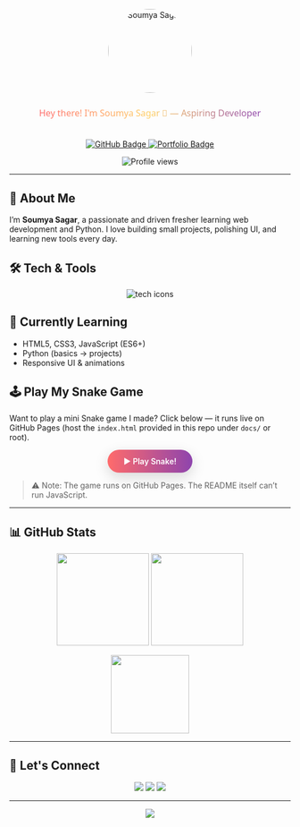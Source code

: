 <!-- Soumya Sagar | @Soumya-codr -->
<p align="center">
  <img src="https://placehold.co/150x150/000000/FFFFFF?text=Soumya" alt="Soumya Sagar" width="150" style="border-radius:50%;" />
</p>

<!-- Animated gradient header (inline SVG) -->
<p align="center">
  <img alt="Soumya Banner" src="data:image/svg+xml;utf8,
  <svg xmlns='http://www.w3.org/2000/svg' width='820' height='90' viewBox='0 0 820 90'>
    <defs>
      <linearGradient id='g' x1='0' x2='1'>
        <stop offset='0' stop-color='%23ff6b6b'/>
        <stop offset='0.5' stop-color='%23ffd166'/>
        <stop offset='1' stop-color='%238e44ad'/>
      </linearGradient>
      <style>
        <![CDATA[
          @keyframes slide { from { background-position:0% } to { background-position:100% } }
        ]]>
      </style>
    </defs>
    <rect width='100%' height='100%' fill='transparent'/>
    <text x='50%' y='46' font-family='Segoe UI, Roboto, Arial' font-size='26' text-anchor='middle' fill='url(%23g)'>
      Hey there! I'm Soumya Sagar 👋 — Aspiring Developer
    </text>
  </svg>">
</p>

<p align="center">
  <a href="https://github.com/Soumya-codr" target="_blank">
    <img src="https://img.shields.io/badge/GitHub-Soumya--codr-black?style=for-the-badge&logo=github" alt="GitHub Badge" />
  </a>
  <a href="https://soumya-codr.github.io/Soumya-codr/" target="_blank" rel="noopener">
    <img src="https://img.shields.io/badge/Portfolio-Visit%20Now-blue?style=for-the-badge&logo=vercel" alt="Portfolio Badge" />
  </a>
</p>

<!-- Live profile views -->
<p align="center">
  <img src="https://komarev.com/ghpvc/?username=Soumya-codr&label=👀%20Profile%20Views&color=blueviolet&style=for-the-badge" alt="Profile views" />
</p>

---

## 🚀 About Me
I’m **Soumya Sagar**, a passionate and driven fresher learning web development and Python. I love building small projects, polishing UI, and learning new tools every day.

## 🛠️ Tech & Tools
<p align="center">
  <img src="https://skillicons.dev/icons?i=html,css,js,python,git,github,vscode" alt="tech icons" />
</p>

## 🌱 Currently Learning
- HTML5, CSS3, JavaScript (ES6+)
- Python (basics → projects)
- Responsive UI & animations

## 🕹️ Play My Snake Game
Want to play a mini Snake game I made? Click below — it runs live on GitHub Pages (host the `index.html` provided in this repo under `docs/` or root).

<p align="center">
  <a href="https://soumya-codr.github.io/Soumya-codr/snake/" target="_blank" rel="noopener noreferrer" style="display:inline-block;padding:12px 28px;background:linear-gradient(90deg,#ff6b6b,#8e44ad);color:white;border-radius:9999px;font-weight:600;text-decoration:none;box-shadow:0 8px 24px rgba(0,0,0,0.15);">
    ▶️ Play Snake!
  </a>
</p>

> ⚠️ Note: The game runs on GitHub Pages. The README itself can’t run JavaScript.

---

## 📊 GitHub Stats
<p align="center">
  <img src="https://github-readme-stats.vercel.app/api?username=Soumya-codr&show_icons=true&theme=tokyonight&cache_seconds=1800" height="165" />
  <img src="https://github-readme-streak-stats.herokuapp.com?user=Soumya-codr&theme=tokyonight&hide_border=true" height="165" />
</p>

<p align="center">
  <img src="https://github-readme-stats.vercel.app/api/top-langs/?username=Soumya-codr&layout=compact&theme=tokyonight" height="140" />
</p>

---

## 🤝 Let's Connect
<p align="center">
  <a href="https://github.com/Soumya-codr"><img src="https://img.shields.io/badge/GitHub-100000?style=flat&logo=github&logoColor=white"></a>
  <a href="https://linkedin.com/in/NotAvailable"><img src="https://img.shields.io/badge/LinkedIn-0077B5?style=flat&logo=linkedin&logoColor=white"></a>
  <a href="https://soumya-codr.github.io/Soumya-codr/"><img src="https://img.shields.io/badge/Portfolio-000000?style=flat&logo=vercel&logoColor=white"></a>
</p>

---

<p align="center">
  <img src="https://capsule-render.vercel.app/api?type=waving&color=gradient&height=90&section=footer"/>
</p>
